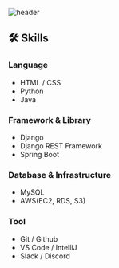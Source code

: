 ![header](https://capsule-render.vercel.app/api?type=waving&height=300&color=gradient&text=como's&fontAlign=80)

## 🛠️ Skills
### Language
- HTML / CSS
- Python
- Java

### Framework & Library
- Django
- Django REST Framework
- Spring Boot

### Database & Infrastructure
- MySQL
- AWS(EC2, RDS, S3)

### Tool
- Git / Github
- VS Code / IntelliJ
- Slack / Discord

<!--
**comom87/comom87** is a ✨ _special_ ✨ repository because its `README.md` (this file) appears on your GitHub profile.

Here are some ideas to get you started:

- 🔭 I’m currently working on ...
- 🌱 I’m currently learning ...
- 👯 I’m looking to collaborate on ...
- 🤔 I’m looking for help with ...
- 💬 Ask me about ...
- 📫 How to reach me: ...
- 😄 Pronouns: ...
- ⚡ Fun fact: ...
-->
